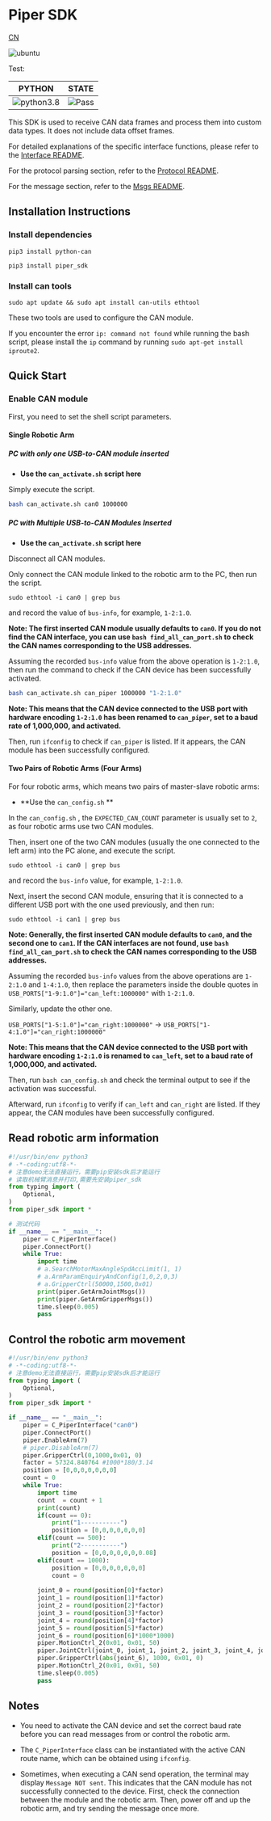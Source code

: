 # Piper SDK

[CN](README.MD)

![ubuntu](https://img.shields.io/badge/Ubuntu-20.04-orange.svg)

Test:

| PYTHON                                                       | STATE                                               |
| ------------------------------------------------------------ | --------------------------------------------------- |
| ![python3.8](https://img.shields.io/badge/Python-3.8-blue.svg) | ![Pass](https://img.shields.io/badge/Pass-blue.svg) |

This SDK is used to receive CAN data frames and process them into custom data types. It does not include data offset frames.

For detailed explanations of the specific interface functions, please refer to the [Interface README](./asserts/INTERFACE(EN).MD).

For the protocol parsing section, refer to the [Protocol README](./asserts/PROTOCOL_V1.MD).

For the message section, refer to the [Msgs README](./asserts/MSGS.MD).

## Installation Instructions

### Install dependencies

```shell
pip3 install python-can
```

```shell
pip3 install piper_sdk
```

### Install can tools

```shell
sudo apt update && sudo apt install can-utils ethtool
```

These two tools are used to configure the CAN module.

If you encounter the error `ip: command not found` while running the bash script, please install the `ip` command by running `sudo apt-get install iproute2`.

## Quick Start 

### Enable CAN module

First, you need to set the shell script parameters.

#### Single Robotic Arm

##### PC with only one USB-to-CAN module inserted

- **Use the `can_activate.sh` script here**

Simply execute the script.

```bash
bash can_activate.sh can0 1000000
```

##### PC with Multiple USB-to-CAN Modules Inserted

- **Use the `can_activate.sh` script here**

Disconnect all CAN modules.

Only connect the CAN module linked to the robotic arm to the PC, then run the script.

```shell
sudo ethtool -i can0 | grep bus
```

and record the value of `bus-info`, for example, `1-2:1.0`.

**Note: The first inserted CAN module usually defaults to `can0`. If you do not find the CAN interface, you can use `bash find_all_can_port.sh` to check the CAN names corresponding to the USB addresses.**

Assuming the recorded `bus-info` value from the above operation is `1-2:1.0`, then run the command to check if the CAN device has been successfully activated.

```bash
bash can_activate.sh can_piper 1000000 "1-2:1.0"
```

**Note: This means that the CAN device connected to the USB port with hardware encoding `1-2:1.0` has been renamed to `can_piper`, set to a baud rate of 1,000,000, and activated.**

Then, run `ifconfig` to check if `can_piper` is listed. If it appears, the CAN module has been successfully configured.

#### Two Pairs of Robotic Arms (Four Arms)

For four robotic arms, which means two pairs of master-slave robotic arms:

- **Use the `can_config.sh` **
  
In the `can_config.sh` , the `EXPECTED_CAN_COUNT` parameter is usually set to `2`, as four robotic arms use two CAN modules.

Then, insert one of the two CAN modules (usually the one connected to the left arm) into the PC alone, and execute the script.

```shell
sudo ethtool -i can0 | grep bus
```

and record the `bus-info` value, for example, `1-2:1.0`.

Next, insert the second CAN module, ensuring that it is connected to a different USB port with the one used previously, and then run: 

```shell
sudo ethtool -i can1 | grep bus
```

**Note: Generally, the first inserted CAN module defaults to `can0`, and the second one to `can1`. If the CAN interfaces are not found, use `bash find_all_can_port.sh` to check the CAN names corresponding to the USB addresses.**

Assuming the recorded `bus-info` values from the above operations are `1-2:1.0` and `1-4:1.0`, then replace the parameters inside the double quotes in `USB_PORTS["1-9:1.0"]="can_left:1000000"` with `1-2:1.0`.

Similarly, update the other one.

`USB_PORTS["1-5:1.0"]="can_right:1000000"` -> `USB_PORTS["1-4:1.0"]="can_right:1000000"`

**Note: This means that the CAN device connected to the USB port with hardware encoding `1-2:1.0` is renamed to `can_left`, set to a baud rate of 1,000,000, and activated.**

Then, run `bash can_config.sh` and check the terminal output to see if the activation was successful.

Afterward, run `ifconfig` to verify if `can_left` and `can_right` are listed. If they appear, the CAN modules have been successfully configured.

## Read robotic arm information

```python
#!/usr/bin/env python3
# -*-coding:utf8-*-
# 注意demo无法直接运行，需要pip安装sdk后才能运行
# 读取机械臂消息并打印,需要先安装piper_sdk
from typing import (
    Optional,
)
from piper_sdk import *

# 测试代码
if __name__ == "__main__":
    piper = C_PiperInterface()
    piper.ConnectPort()
    while True:
        import time
        # a.SearchMotorMaxAngleSpdAccLimit(1, 1)
        # a.ArmParamEnquiryAndConfig(1,0,2,0,3)
        # a.GripperCtrl(50000,1500,0x01)
        print(piper.GetArmJointMsgs())
        print(piper.GetArmGripperMsgs())
        time.sleep(0.005)
        pass
```

## Control the robotic arm movement

```python
#!/usr/bin/env python3
# -*-coding:utf8-*-
# 注意demo无法直接运行，需要pip安装sdk后才能运行
from typing import (
    Optional,
)
from piper_sdk import *

if __name__ == "__main__":
    piper = C_PiperInterface("can0")
    piper.ConnectPort()
    piper.EnableArm(7)
    # piper.DisableArm(7)
    piper.GripperCtrl(0,1000,0x01, 0)
    factor = 57324.840764 #1000*180/3.14
    position = [0,0,0,0,0,0,0]
    count = 0
    while True:
        import time
        count  = count + 1
        print(count)
        if(count == 0):
            print("1-----------")
            position = [0,0,0,0,0,0,0]
        elif(count == 500):
            print("2-----------")
            position = [0,0,0,0,0,0,0.08]
        elif(count == 1000):
            position = [0,0,0,0,0,0,0]
            count = 0
        
        joint_0 = round(position[0]*factor)
        joint_1 = round(position[1]*factor)
        joint_2 = round(position[2]*factor)
        joint_3 = round(position[3]*factor)
        joint_4 = round(position[4]*factor)
        joint_5 = round(position[5]*factor)
        joint_6 = round(position[6]*1000*1000)
        piper.MotionCtrl_2(0x01, 0x01, 50)
        piper.JointCtrl(joint_0, joint_1, joint_2, joint_3, joint_4, joint_5)
        piper.GripperCtrl(abs(joint_6), 1000, 0x01, 0)
        piper.MotionCtrl_2(0x01, 0x01, 50)
        time.sleep(0.005)
        pass
```

## Notes

- You need to activate the CAN device and set the correct baud rate before you can read messages from or control the robotic arm.
- The `C_PiperInterface` class can be instantiated with the active CAN route name, which can be obtained using `ifconfig`.

- Sometimes, when executing a CAN send operation, the terminal may display `Message NOT sent`. This indicates that the CAN module has not successfully connected to the device. First, check the connection between the module and the robotic arm. Then, power off and up the robotic arm, and try sending the message once more.
